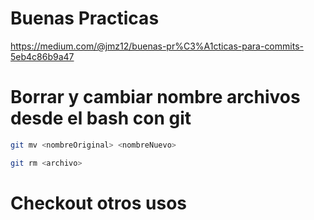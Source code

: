 # Buenas Practicas
https://medium.com/@jmz12/buenas-pr%C3%A1cticas-para-commits-5eb4c86b9a47

# Borrar y cambiar nombre archivos desde el bash con git
```bash
git mv <nombreOriginal> <nombreNuevo>
```
```bash
git rm <archivo>
```

# Checkout otros usos